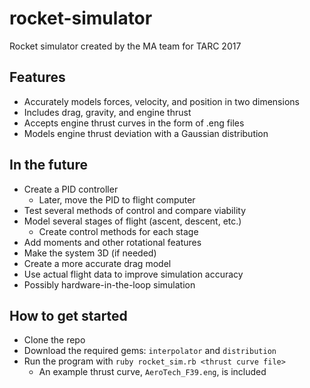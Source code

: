 # rocket-simulator
Rocket simulator created by the MA team for TARC 2017

## Features
* Accurately models forces, velocity, and position in two dimensions
* Includes drag, gravity, and engine thrust
* Accepts engine thrust curves in the form of .eng files
* Models engine thrust deviation with a Gaussian distribution

## In the future
* Create a PID controller
  * Later, move the PID to flight computer
* Test several methods of control and compare viability
* Model several stages of flight (ascent, descent, etc.)
  * Create control methods for each stage
* Add moments and other rotational features
* Make the system 3D (if needed)
* Create a more accurate drag model
* Use actual flight data to improve simulation accuracy
* Possibly hardware-in-the-loop simulation

## How to get started
* Clone the repo
* Download the required gems: `interpolator` and `distribution`
* Run the program with `ruby rocket_sim.rb <thrust curve file>`
  * An example thrust curve, `AeroTech_F39.eng`, is included
